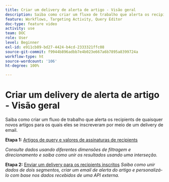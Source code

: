 ```yaml
---
title: Criar um delivery de alerta de artigo - Visão geral
description: Saiba como criar um fluxo de trabalho que alerta os recipients de quaisquer novos artigos para os quais eles se inscreveram por meio de um delivery de email.
feature: Workflows, Targeting Activity, Query Editor
doc-type: feature video
activity: use
team: DOC
role: User
level: Beginner
exl-id: e911cb89-bd27-4424-b4cd-2333321ffc08
source-git-commit: f9944b896adbb7e4b023e667a6b7895a8399724a
workflow-type: ht
source-wordcount: '106'
ht-degree: 100%

---
```


# Criar um delivery de alerta de artigo - Visão geral

Saiba como criar um fluxo de trabalho que alerta os recipients de quaisquer novos artigos para os quais eles se inscreveram por meio de um delivery de email.

**Etapa 1:** [Artigos de query e valores de assinaturas de recipients](/help/tutorial-use-soap-apis/query-articles-and-recipient-subscription-values.md)

*Consulte dados usando diferentes dimensões de filtragem e direcionamento e saiba como unir os resultados usando uma interseção.*

**Etapa 2:** [Enviar um delivery para os recipients inscritos](/help/tutorial-use-soap-apis/send-delivery-to-subscribed-recipients.md)
*Saiba como unir dados de dois segmentos, criar um email de alerta do artigo e personalizá-lo com base nos dados recebidos de uma API externa.*

